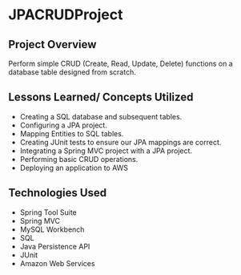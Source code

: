 # JPACRUDProject

## Project Overview

Perform simple CRUD (Create, Read, Update, Delete) functions on a database table designed from scratch.

## Lessons Learned/ Concepts Utilized

- Creating a SQL database and subsequent tables.
- Configuring a JPA project.
- Mapping Entities to SQL tables.
- Creating JUnit tests to ensure our JPA mappings are correct.
- Integrating a Spring MVC project with a JPA project.
- Performing basic CRUD operations.
- Deploying an application to AWS

## Technologies Used

- Spring Tool Suite
- Spring MVC
- MySQL Workbench
- SQL
- Java Persistence API
- JUnit
- Amazon Web Services
